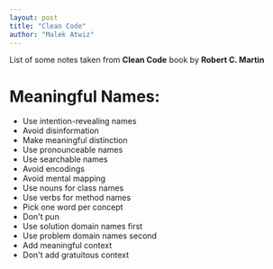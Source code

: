 ```yaml
---
layout: post
title: "Clean Code"
author: "Malek Atwiz"
---
```


List of some notes taken from **Clean Code** book by **Robert C. Martin**

# Meaningful Names:
+ Use intention-revealing names
+ Avoid disinformation
+ Make meaningful distinction
+ Use pronounceable names
+ Use searchable names
+ Avoid encodings
+ Avoid mental mapping
+ Use nouns for class names
+ Use verbs for method names
+ Pick one word per concept
+ Don't pun
+ Use solution domain names first
+ Use problem domain names second
+ Add meaningful context
+ Don't add gratuitous context